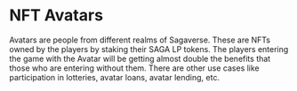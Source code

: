 # NFT Avatars

Avatars are people from different realms of Sagaverse. These are NFTs owned by the players by staking their SAGA LP tokens. The players entering the game with the Avatar will be getting almost double the benefits that those who are entering without them. There are other use cases like participation in lotteries, avatar loans, avatar lending, etc.
